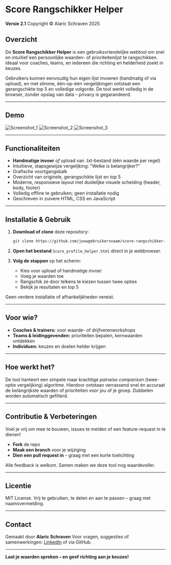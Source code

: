# Score Rangschikker Helper

**Versie 2.1**
Copyright © Alaric Schraven 2025

## Overzicht

De **Score Rangschikker Helper** is een gebruiksvriendelijke webtool om snel en intuïtief een persoonlijke waarden- of prioriteitenlijst te rangschikken. Ideaal voor coaches, teams, en iedereen die richting en helderheid zoekt in keuzes.

Gebruikers kunnen eenvoudig hun eigen lijst invoeren (handmatig of via upload), en met slimme, één-op-één vergelijkingen ontstaat een gerangschikte top 5 en volledige volgorde. De tool werkt volledig in de browser, zonder opslag van data – privacy is gegarandeerd.

---

## Demo

![Screenshot_1](https://github.com/user-attachments/assets/da2f31b5-49d1-4408-bc67-ceddf40e0876)
![Screenshot_2](https://github.com/user-attachments/assets/08fada13-d40d-4b62-86bc-2cc41d3b759d)
![Screenshot_3](https://github.com/user-attachments/assets/20c93c44-caf5-4a36-a445-f9906096bcd7)

---

## Functionaliteiten

* **Handmatige invoer** *of* upload van .txt-bestand (één waarde per regel)
* Intuïtieve, stapsgewijze vergelijking: "Welke is belangrijker?"
* Grafische voortgangsbalk
* Overzicht van originele, gerangschikte lijst en top 5
* Moderne, responsieve layout met duidelijke visuele scheiding (header, body, footer)
* Volledig offline te gebruiken; geen installatie nodig
* Geschreven in zuivere HTML, CSS en JavaScript

---

## Installatie & Gebruik

1. **Download of clone** deze repository:

   ```bash
   git clone https://github.com/jouwgebruikersnaam/score-rangschikker-helper.git
   ```

2. **Open het bestand** `Score_profile_helper.html` direct in je webbrowser.

3. **Volg de stappen** op het scherm:

   * Kies voor upload of handmatige invoer
   * Voeg je waarden toe
   * Rangschik ze door telkens te kiezen tussen twee opties
   * Bekijk je resultaten en top 5

Geen verdere installatie of afhankelijkheden vereist.

---

## Voor wie?

* **Coaches & trainers:** voor waarde- of drijfverenworkshops
* **Teams & leidinggevenden:** prioriteiten bepalen, kernwaarden ontdekken
* **Individuen:** keuzes en doelen helder krijgen

---

## Hoe werkt het?

De tool hanteert een simpele maar krachtige *pairwise comparison* (twee-optie vergelijking) algoritme. Hierdoor ontstaan verrassend snel én accuraat de belangrijkste waarden of prioriteiten voor jou of je groep. Dubbelen worden automatisch gefilterd.

---

## Contributie & Verbeteringen

Voel je vrij om mee te bouwen, issues te melden of een feature-request in te dienen!

* **Fork** de repo
* **Maak een branch** voor je wijziging
* **Dien een pull request in** – graag met een korte toelichting

Alle feedback is welkom. Samen maken we deze tool nog waardevoller.

---

## Licentie

MIT License.
Vrij te gebruiken, te delen en aan te passen – graag met naamsvermelding.

---

## Contact

Gemaakt door **Alaric Schraven**
Voor vragen, suggesties of samenwerkingen: [LinkedIn](https://www.linkedin.com/in/alaricschraven/) of via GitHub.

---

**Laat je waarden spreken – en geef richting aan je keuzes!**
